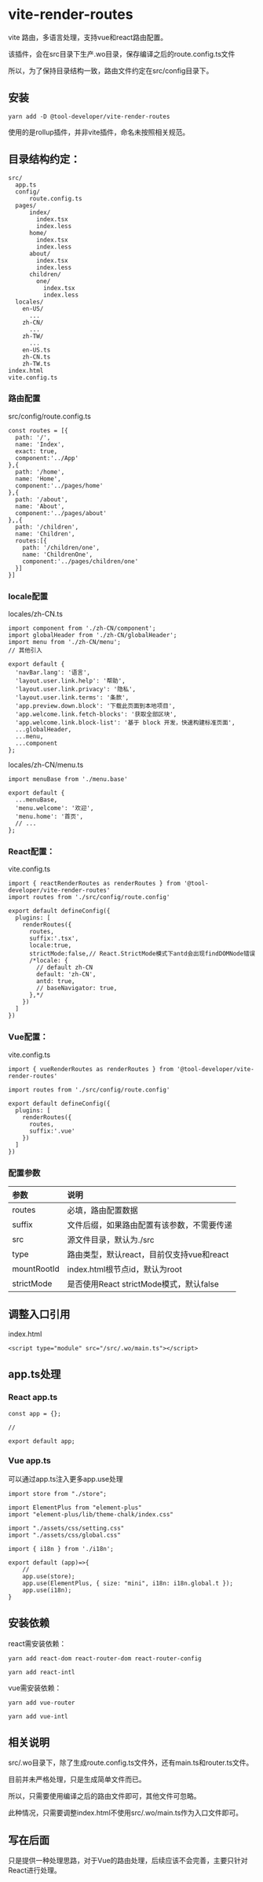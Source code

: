 # vite-render-routes
vite 路由，多语言处理，支持vue和react路由配置。

该插件，会在src目录下生产.wo目录，保存编译之后的route.config.ts文件

所以，为了保持目录结构一致，路由文件约定在src/config目录下。


## 安装
```
yarn add -D @tool-developer/vite-render-routes
```
使用的是rollup插件，并非vite插件，命名未按照相关规范。


## 目录结构约定：
```
src/
  app.ts
  config/
      route.config.ts
  pages/
      index/
        index.tsx
        index.less
      home/
        index.tsx
        index.less
      about/
        index.tsx
        index.less
      children/
        one/
          index.tsx
          index.less
  locales/
    en-US/
      ...
    zh-CN/
      ...
    zh-TW/
      ...
    en-US.ts
    zh-CN.ts
    zh-TW.ts        
index.html
vite.config.ts              
```

### 路由配置
src/config/route.config.ts
```
const routes = [{
  path: '/',
  name: 'Index',
  exact: true,
  component:'../App'
},{
  path: '/home',
  name: 'Home',
  component:'../pages/home'
},{
  path: '/about',
  name: 'About',
  component:'../pages/about'
},,{
  path: '/children',
  name: 'Children',
  routes:[{
    path: '/children/one',
    name: 'ChildrenOne',
    component:'../pages/children/one'
  }]
}]
```

### locale配置
locales/zh-CN.ts
```
import component from './zh-CN/component';
import globalHeader from './zh-CN/globalHeader';
import menu from './zh-CN/menu';
// 其他引入

export default {
  'navBar.lang': '语言',
  'layout.user.link.help': '帮助',
  'layout.user.link.privacy': '隐私',
  'layout.user.link.terms': '条款',
  'app.preview.down.block': '下载此页面到本地项目',
  'app.welcome.link.fetch-blocks': '获取全部区块',
  'app.welcome.link.block-list': '基于 block 开发，快速构建标准页面',
  ...globalHeader,
  ...menu,
  ...component
};
```
locales/zh-CN/menu.ts
```
import menuBase from './menu.base'

export default {
  ...menuBase,
  'menu.welcome': '欢迎',
  'menu.home': '首页',
  // ...
};
```

### React配置：

vite.config.ts
```
import { reactRenderRoutes as renderRoutes } from '@tool-developer/vite-render-routes'
import routes from './src/config/route.config'

export default defineConfig({
  plugins: [
    renderRoutes({
      routes,
      suffix:'.tsx',
      locale:true,
      strictMode:false,// React.StrictMode模式下antd会出现findDOMNode错误
      /*locale: {
        // default zh-CN
        default: 'zh-CN',
        antd: true,
        // baseNavigator: true,
      },*/
    })
  ]
})
```
### Vue配置：

vite.config.ts
```
import { vueRenderRoutes as renderRoutes } from '@tool-developer/vite-render-routes'

import routes from './src/config/route.config'

export default defineConfig({
  plugins: [
    renderRoutes({
      routes,
      suffix:'.vue'
    })
  ]
})
```

### 配置参数
| 参数	| 说明 | 
| :-- | :-- | 
| routes	| 必填，路由配置数据 | 
| suffix	| 文件后缀，如果路由配置有该参数，不需要传递 | 
| src	| 源文件目录，默认为./src | 
| type	| 路由类型，默认react，目前仅支持vue和react | 
| mountRootId	| index.html根节点id，默认为root | 
| strictMode	| 是否使用React strictMode模式，默认false | 


## 调整入口引用
index.html
```
<script type="module" src="/src/.wo/main.ts"></script>
```
## app.ts处理
### React app.ts
```
const app = {};

//

export default app;
```
### Vue app.ts
可以通过app.ts注入更多app.use处理
```
import store from "./store";

import ElementPlus from "element-plus"
import "element-plus/lib/theme-chalk/index.css"

import "./assets/css/setting.css"
import "./assets/css/global.css"

import { i18n } from './i18n';

export default (app)=>{
	//
	app.use(store);
	app.use(ElementPlus, { size: "mini", i18n: i18n.global.t });
	app.use(i18n);
}
```

## 安装依赖
react需安装依赖：
```
yarn add react-dom react-router-dom react-router-config
```
```
yarn add react-intl
```
vue需安装依赖：
```
yarn add vue-router 
```
```
yarn add vue-intl
```

## 相关说明
src/.wo目录下，除了生成route.config.ts文件外，还有main.ts和router.ts文件。

目前并未严格处理，只是生成简单文件而已。

所以，只需要使用编译之后的路由文件即可，其他文件可忽略。

此种情况，只需要调整index.html不使用src/.wo/main.ts作为入口文件即可。

## 写在后面

只是提供一种处理思路，对于Vue的路由处理，后续应该不会完善，主要只针对React进行处理。